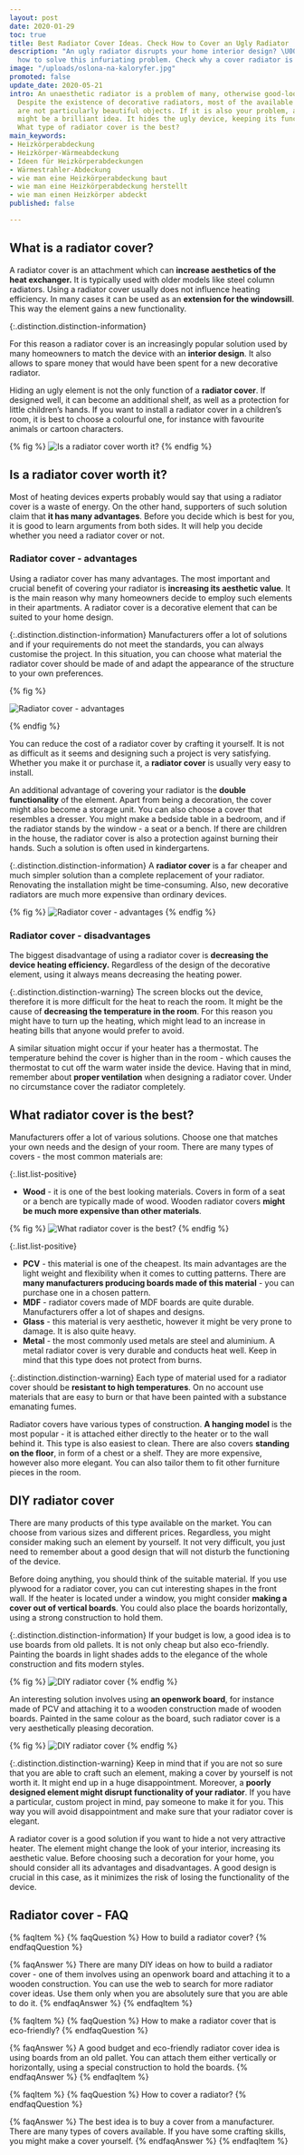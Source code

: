 ```yaml
---
layout: post
date: 2020-01-29
toc: true
title: Best Radiator Cover Ideas. Check How to Cover an Ugly Radiator
description: "An ugly radiator disrupts your home interior design? \U0001F3E0 Learn
  how to solve this infuriating problem. Check why a cover radiator is the best solution."
image: "/uploads/oslona-na-kaloryfer.jpg"
promoted: false
update_date: 2020-05-21
intro: An unaesthetic radiator is a problem of many, otherwise good-looking apartments.
  Despite the existence of decorative radiators, most of the available heating devices
  are not particularly beautiful objects. If it is also your problem, a radiator cover
  might be a brilliant idea. It hides the ugly device, keeping its functionality.
  What type of radiator cover is the best?
main_keywords:
- Heizkörperabdeckung
- Heizkörper-Wärmeabdeckung
- Ideen für Heizkörperabdeckungen
- Wärmestrahler-Abdeckung
- wie man eine Heizkörperabdeckung baut
- wie man eine Heizkörperabdeckung herstellt
- wie man einen Heizkörper abdeckt
published: false

---
```

## What is a radiator cover?

A radiator cover is an attachment which can **increase aesthetics of the heat exchanger.** It is typically used with older models like steel column radiators. Using a radiator cover usually does not influence heating efficiency. In many cases it can be used as an **extension for the windowsill**. This way the element gains a new functionality.

{:.distinction.distinction-information} 

For this reason a radiator cover is an increasingly popular solution used by many homeowners to match the device with an **interior design**. It also allows to spare money that would have been spent for a new decorative radiator.

Hiding an ugly element is not the only function of a **radiator cover**. If designed well, it can become an additional shelf, as well as  a protection for little children’s hands. If you want to install a radiator cover in a children’s room, it is best to choose a colourful one, for instance with favourite animals or cartoon characters.

{% fig %}
![Is a radiator cover worth it?](/uploads/czy-zabudowa-grzejnika-sie-oplaca.jpg "Is a radiator cover worth it?")
{% endfig %}

## Is a radiator cover worth it?

Most of heating devices experts probably would say that using a radiator cover is a waste of energy. On the other hand, supporters of such solution claim that **it has many advantages**. Before you decide which is best for you, it is good to learn arguments from both sides. It will help you decide whether you need a radiator cover or not.

### Radiator cover - advantages

Using a radiator cover has many advantages. The most important and crucial benefit of covering your radiator is **increasing its aesthetic value**. It is the main reason why many homeowners decide to employ such elements in their apartments. A radiator cover is a decorative element that can be suited to your home design.

{:.distinction.distinction-information}
Manufacturers offer a lot of solutions and if your requirements do not meet the standards, you can always customise the project. In this situation, you can choose what material the radiator cover should be made of and adapt the appearance of the structure to your own preferences.

{% fig %}

![Radiator cover - advantages](/uploads/oslona-na-kaloryfer-wzor.jpg "Radiator cover - advantages")

{% endfig %}

You can reduce the cost of a radiator cover by crafting it yourself. It is not as difficult as it seems and designing such a project is very satisfying. Whether you make it or purchase it, a **radiator cover** is usually very easy to install.

An additional advantage of covering your radiator is the **double functionality** of the element. Apart from being a decoration, the cover might also become a storage unit. You can also choose a cover that resembles a dresser. You might make a bedside table in a bedroom, and if the radiator stands by the window - a seat or a bench. If there are children in the house, the radiator cover is also a protection against burning their hands. Such a solution is often used in kindergartens.

{:.distinction.distinction-information}
A **radiator cover** is a far cheaper and much simpler solution than a complete replacement of your radiator. Renovating the installation might be time-consuming. Also, new decorative radiators are much more expensive than ordinary devices.

{% fig %}
![Radiator cover - advantages](/uploads/oslona-na-grzejnik-zalety.jpg "Radiator cover - advantages")
{% endfig %}

### Radiator cover - disadvantages

The biggest disadvantage of using a radiator cover is **decreasing the device heating efficiency.** Regardless of the design of the decorative element, using it always means decreasing the heating power.

{:.distinction.distinction-warning}
The screen blocks out the device, therefore it is more difficult for the heat to reach the room. It might be the cause of **decreasing the temperature in the room**. For this reason you might have to turn up the heating, which might lead to an increase in heating bills that anyone would prefer to avoid.

A similar situation might occur if your heater has a thermostat. The temperature behind the cover is higher than in the room - which causes the thermostat to cut off the warm water inside the device. Having that in mind, remember about **proper ventilation** when designing a radiator cover. Under no circumstance cover the radiator completely.

## What radiator cover is the best?

Manufacturers offer a lot of various solutions. Choose one that matches your own needs and the design of your room. There are many types of covers - the most common materials are:

{:.list.list-positive}

* **Wood** - it is one of the best looking materials. Covers in form of a seat or a bench are typically made of wood. Wooden radiator covers **might be much more expensive than other materials**.

{% fig %}
![What radiator cover is the best?](/uploads/jaka-oslona-na-kaloryfer-jest-najlepsza.jpg "What radiator cover is the best?")
{% endfig %}

{:.list.list-positive}

* **PCV** - this material is one of the cheapest. Its main advantages are the light weight and flexibility when it comes to cutting patterns. There are **many manufacturers producing boards made of this material** - you can purchase one in a chosen pattern.
* **MDF** - radiator covers made of MDF boards are quite durable. Manufacturers offer a lot of shapes and designs.
* **Glass** - this material is very aesthetic, however it might be very prone to damage. It is also quite heavy.
* **Metal** - the most commonly used metals are steel and aluminium. A metal radiator cover is very durable and conducts heat well. Keep in mind that this type does not protect from burns.

{:.distinction.distinction-warning}
Each type of material used for a radiator cover should be **resistant to high temperatures**. On no account use materials that are easy to burn or that have been painted with a substance emanating fumes.

Radiator covers have various types of construction. **A hanging model** is the most popular - it is attached either directly to the heater or to the wall behind it. This type is also easiest to clean. There are also covers **standing on the floor**, in form of a chest or a shelf. They are more expensive, however also more elegant. You can also tailor them to fit other furniture pieces in the room.

## DIY radiator cover

There are many products of this type available on the market. You can choose from various sizes and different prices. Regardless, you might consider making such an element by yourself. It not very difficult, you just need to remember about a good design that will not disturb the functioning of the device.

Before doing anything, you should think of the suitable material. If you use plywood for a radiator cover, you can cut interesting shapes in the front wall. If the heater is located under a window, you might consider **making a cover out of vertical boards**. You could also place the boards horizontally, using a strong construction to hold them.

{:.distinction.distinction-information}
If your budget is low, a good idea is to use boards from old pallets. It is not only cheap but also eco-friendly. Painting the boards in light shades adds to the elegance of the whole construction and fits modern styles.

{% fig %}
![DIY radiator cover](/uploads/diy-wlasnorecznie-wykonana-oslona-na-kaloryfer.jpg "DIY radiator cover")
{% endfig %}

An interesting solution involves using **an openwork board**, for instance made of PCV and attaching it to a wooden construction made of wooden boards. Painted in the same colour as the board, such radiator cover is a very aesthetically pleasing decoration.

{% fig %}
![DIY radiator cover](/uploads/diy-wlasnorecznie-wykonana-oslona-na-kaloryfer2.jpg "DIY radiator cover")
{% endfig %}

{:.distinction.distinction-warning}
Keep in mind that if you are not so sure that you are able to craft such an element, making a cover by yourself is not worth it. It might end up in a huge disappointment. Moreover, a **poorly designed element might disrupt functionality of your radiator**. If you have a particular, custom project in mind, pay someone to make it for you. This way you will avoid disappointment and make sure that your radiator cover is elegant.

A radiator cover is a good solution if you want to hide a not very attractive heater. The element might change the look of your interior, increasing its aesthetic value. Before choosing such a decoration for your home, you should consider all its advantages and disadvantages. A good design is crucial in this case, as it minimizes the risk of losing the functionality of the device.

## Radiator cover - FAQ

{% faqItem %}
{% faqQuestion %}
How to build a radiator cover?
{% endfaqQuestion %}

{% faqAnswer %}
There are many DIY ideas on how to build a radiator cover - one of them involves using an openwork board and attaching it to a wooden construction. You can use the web to search for more radiator cover ideas. Use them only when you are absolutely sure that you are able to do it.
{% endfaqAnswer %}
{% endfaqItem %}

{% faqItem %}
{% faqQuestion %}
How to make a radiator cover that is eco-friendly?
{% endfaqQuestion %}

{% faqAnswer %}
A good budget and eco-friendly radiator cover idea is using boards from an old pallet. You can attach them either vertically or horizontally, using a special construction to hold the boards.
{% endfaqAnswer %}
{% endfaqItem %}

{% faqItem %}
{% faqQuestion %}
How to cover a radiator?
{% endfaqQuestion %}

{% faqAnswer %}
The best idea is to buy a cover from a manufacturer. There are many types of covers available. If you have some crafting skills, you might make a cover yourself.
{% endfaqAnswer %}
{% endfaqItem %}